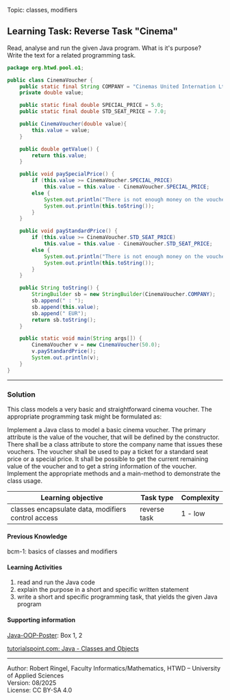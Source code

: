 Topic: classes, modifiers

## Learning Task: Reverse Task "Cinema"

Read, analyse and run the given Java program. What is it's purpose?  
Write the text for a related programming task.

``` java
package org.htwd.pool.o1;

public class CinemaVoucher {
    public static final String COMPANY = "Cinemas United Internation Ltd.";
    private double value;

    public static final double SPECIAL_PRICE = 5.0;
    public static final double STD_SEAT_PRICE = 7.0;

    public CinemaVoucher(double value){
        this.value = value;
    }

    public double getValue() {
        return this.value;
    }

    public void paySpecialPrice() {
        if (this.value >= CinemaVoucher.SPECIAL_PRICE)
            this.value = this.value - CinemaVoucher.SPECIAL_PRICE;
        else {
            System.out.println("There is not enough money on the voucher");
            System.out.println(this.toString());
        }
    }

    public void payStandardPrice() {
        if (this.value >= CinemaVoucher.STD_SEAT_PRICE)
            this.value = this.value - CinemaVoucher.STD_SEAT_PRICE;
        else {
            System.out.println("There is not enough money on the voucher");
            System.out.println(this.toString());
        }
    }

    public String toString() {
        StringBuilder sb = new StringBuilder(CinemaVoucher.COMPANY);
        sb.append(" : ");
        sb.append(this.value);
        sb.append(" EUR");
        return sb.toString();
    }

    public static void main(String args[]) {
        CinemaVoucher v = new CinemaVoucher(50.0);
        v.payStandardPrice();
        System.out.println(v);
    }
}
```

---------------------------------------

### Solution

This class models a very basic and straightforward cinema voucher.
The appropriate programming task might be formulated as:

Implement a Java class to model a basic cinema voucher. The primary attribute is the value of the voucher, that will be defined by the constructor. There shall be a class attribute to store the company name that issues these vouchers. The voucher shall be used to pay a  ticket for a standard seat price or a special price. It shall be possible to get the current remaining value of the voucher and to get a string information of the voucher.
Implement the appropriate methods and a main-method to demonstrate the class usage.

| **Learning objective**                         | **Task type**     | **Complexity** |
| ---------------------------------------------- | ----------------- | -------------- |
| classes encapsulate data, modifiers control access | reverse task  | 1 - low        |  

#### Previous Knowledge

bcm-1: basics of classes and modifiers  

#### Learning Activities

1) read and run the Java code
2) explain the purpose in a short and specific written statement
3) write a short and specific programming task, that yields the given Java program

#### Supporting information

[Java-OOP-Poster](../JavaPosterOOP_engl.pdf): Box 1, 2

[tutorialspoint.com: Java - Classes and Objects](https://www.tutorialspoint.com/java/java_object_classes.htm)  

---------------------------------------
Author: Robert Ringel, Faculty Informatics/Mathematics, HTWD – University of Applied Sciences  
Version: 08/2025            
License: CC BY-SA 4.0
